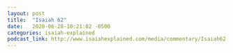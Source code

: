 ```yaml
---
layout: post
title:  "Isaiah 62"
date:   2020-06-28-10:21:02 -0500
categories: isaiah-explained
podcast_link: http://www.isaiahexplained.com/media/commentary/Isaiah62.mp3
---
```

